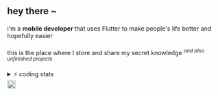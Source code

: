 ## hey there ~

<h4 style="font-weight: normal"> i'm a <span style="font-weight: bold"> mobile developer </span> that uses Flutter to make people's life better and hopefully easier </h4> 

<h4 style="font-weight: normal"> this is the place where I store and share my secret knowledge <sup style="font-style: italic"> and also unfinished projects </sup> </h4>

<details>
<summary>⚡ coding stats</summary>
<br />

![top langs](https://github-readme-stats.vercel.app/api/top-langs/?username=e-meyer&theme=material-palenight&layout=compact&hide=css,html,c,cmake,C%2B%2B)

![e-meyer's github stats](https://github-readme-stats.vercel.app/api?username=e-meyer&count_private=true&show_icons=true&theme=material-palenight)

</details>


<a href="https://linkedin.com/in/edmundomeyer">
  <img align="left" alt="Ed's LinkedIn" width="20px" src="https://cdn-icons-png.flaticon.com/512/174/174857.png" />
</a>

